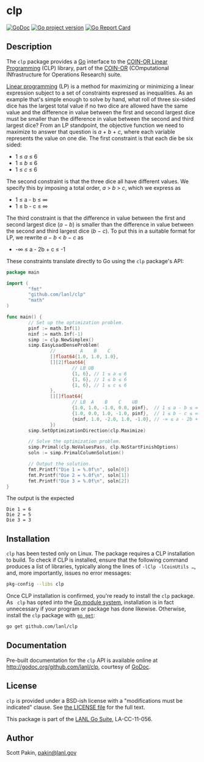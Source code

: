 clp
===

[![GoDoc](https://godoc.org/github.com/lanl/clp?status.svg)](https://godoc.org/github.com/lanl/clp) [![Go project version](https://badge.fury.io/go/github.com%2Flanl%2Fclp.svg)](https://badge.fury.io/go/github.com%2Flanl%2Fclp) [![Go Report Card](https://goreportcard.com/badge/github.com/lanl/clp)](https://goreportcard.com/report/github.com/lanl/clp)

Description
-----------

The `clp` package provides a [Go](https://golang.org/) interface to the [COIN-OR Linear Programming](http://www.coin-or.org/projects/Clp.xml) (CLP) library, part of the [COIN-OR](http://www.coin-or.org/) (COmputational INfrastructure for Operations Research) suite.

[Linear programming](https://en.wikipedia.org/wiki/Linear_programming) (LP) is a method for maximizing or minimizing a linear expression subject to a set of constraints expressed as inequalities.  As an example that's simple enough to solve by hand, what roll of three six-sided dice has the largest total value if no two dice are allowed have the same value and the difference in value between the first and second largest dice must be smaller than the difference in value between the second and third largest dice?  From an LP standpoint, the objective function we need to maximize to answer that question is *a* + *b* + *c*, where each variable represents the value on one die.  The first constraint is that each die be six sided:

* 1 ≤ *a* ≤ 6
* 1 ≤ *b* ≤ 6
* 1 ≤ *c* ≤ 6

The second constraint is that the three dice all have different values.  We specify this by imposing a total order, *a* > *b* > *c*, which we express as

* 1 ≤ a - b ≤ ∞
* 1 ≤ b - c ≤ ∞

The third constraint is that the difference in value between the first and second largest dice (*a* − *b*) is smaller than the difference in value between the second and third largest dice (*b* − *c*).  To put this in a suitable format for LP, we rewrite *a* − *b* < *b* − *c* as

* -∞ ≤ a - 2b + c ≤ -1

These constraints translate directly to Go using the `clp` package's API:
```Go
package main

import (
        "fmt"
        "github.com/lanl/clp"
        "math"
)

func main() {
        // Set up the optimization problem.
        pinf := math.Inf(1)
        ninf := math.Inf(-1)
        simp := clp.NewSimplex()
        simp.EasyLoadDenseProblem(
                //         A    B    C
                []float64{1.0, 1.0, 1.0},
                [][2]float64{
                        // LB UB
                        {1, 6}, // 1 ≤ a ≤ 6
                        {1, 6}, // 1 ≤ b ≤ 6
                        {1, 6}, // 1 ≤ c ≤ 6
                },
                [][]float64{
                        // LB  A    B    C    UB
                        {1.0, 1.0, -1.0, 0.0, pinf},  // 1 ≤ a - b ≤ ∞
                        {1.0, 0.0, 1.0, -1.0, pinf},  // 1 ≤ b - c ≤ ∞
                        {ninf, 1.0, -2.0, 1.0, -1.0}, // -∞ ≤ a - 2b + c ≤ -1
                })
        simp.SetOptimizationDirection(clp.Maximize)

        // Solve the optimization problem.
        simp.Primal(clp.NoValuesPass, clp.NoStartFinishOptions)
        soln := simp.PrimalColumnSolution()

        // Output the solution.
        fmt.Printf("Die 1 = %.0f\n", soln[0])
        fmt.Printf("Die 2 = %.0f\n", soln[1])
        fmt.Printf("Die 3 = %.0f\n", soln[2])
}
```

The output is the expected
```
Die 1 = 6
Die 2 = 5
Die 3 = 3
```

Installation
------------

`clp` has been tested only on Linux.  The package requires a CLP installation to build.  To check if CLP is installed, ensure that the following command produces a list of libraries, typically along the lines of `-lClp -lCoinUtils …`, and, more importantly, issues no error messages:
```bash
pkg-config --libs clp
```

Once CLP installation is confirmed, you're ready to install the `clp` package.  As ` clp` has opted into the [Go module system](https://blog.golang.org/using-go-modules), installation is in fact unnecessary if your program or package has done likewise.  Otherwise, install the `clp` package with [`go get`](https://golang.org/cmd/go/#hdr-Legacy_GOPATH_go_get):
```bash
go get github.com/lanl/clp
```

Documentation
-------------

Pre-built documentation for the `clp` API is available online at <http://godoc.org/github.com/lanl/clp>, courtesy of [GoDoc](http://godoc.org/).

License
-------

`clp` is provided under a BSD-ish license with a "modifications must be indicated" clause.  See [the LICENSE file](http://github.com/lanl/clp/blob/master/LICENSE.md) for the full text.

This package is part of the [LANL Go Suite](http://www.lanl.gov/projects/feynman-center/technologies/software/lanl%20go%20suite.php), LA-CC-11-056.

Author
------

Scott Pakin, <pakin@lanl.gov>
